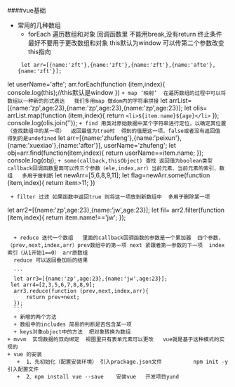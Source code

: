 ####vue基础
  + 常用的几种数组
    + forEach 遍历数组和对象  回调函数里 不能用break,没有return 终止条件 最好不要用于更改数组和对象  this默认为window 可以传第二个参数改变this指向
    ```
     let arr=[{name:'zft'},{name:'zft'},{name:'zft'},{name:'afte'},{name:'zft'}];
   let userName='afte';
    arr.forEach(function (item,index){
        console.log(this);//this默认是window
    })
    ```
    + map ‘映射’  在遍历数组的过程中可以将数组以一种新的形式表达   我们多用map 做dom内的字符串拼接
    ```
    let arrList=[{name:'zp',age:23},{name:'zp',age:23},{name:'zp',age:23}];
  let olis=  arrList.map(function (item,index){
        return `<li>${item.name}${age}</li>`
    });
   console.log(olis.join(''));
    ```
    + find 用类对原始数据中某个字符串进行定位，以确定其位置（查找数组中的某一项）  返回最值为true时  得到的值是这一项，false或者没有返回值 得到的是undefined
    ```
    let arr=[{name:'zhufeng'},{name:'peixun'},{name:'xuexiao'},{name:'after'}],
    userName='zhufeng';
    let obj=arr.find(function(item,index){
    return userName==item.name;
    });
    console.log(obj);
    ```
    + some(callback,thisObject) 查找 返回值为boolean类型  callback回调函数里面可以传三个参数（ele,index,arr）当前元素、当前元素的索引、数组   多用于做判断
    ```
   let newArr=[5,6,8,9,11];
   let flag=newArr.some(function (item,index){
   return item>11;
   })
   ```
    + filter 过滤 如果函数中返回true 则将这一项放到新数组中  多用于删除某一项
  ```
   let arr2=[{name:'zp',age:23},{name:'jw',age:23}];
   let fil=  arr2.filter(function (item,index){
       return item.name!=='jw';
   });
  ```

    + reduce 迭代一个数组   里面的callback回调函数的参数是一个累加器  四个参数，（prev,next,index,arr）prev数组中的第一项 next 紧跟着第一参数的下一项  index 索引（从1开始1==0） arr原数组
    reduce 可以返回叠加后的结果
    
    ```
    let arr3=[{name:'zp',age:23},{name:'jw',age:23}];
   let arr4=[2,3,5,6,7,8,8,9];
    arr3.reduce(function (prev,next,index,arr){
        return prev+next;
    });
    ```
    + 新增的两个方法
    + 数组中的includes 简易的判断是否包含某一项
    + keys对象object中的方法  把对象转换为数组
  + mvvm  实现数据的双向绑定  视图里只有表单元素可以更改   vue就是基于这种模式的实现的
  + vue 的安装 
     +  1、先初始化（配置安装环境） 引入prackage.json文件          npm init -y  引入配置文件
     +  2、npm install vue --save    安装vue   开发项目yund
